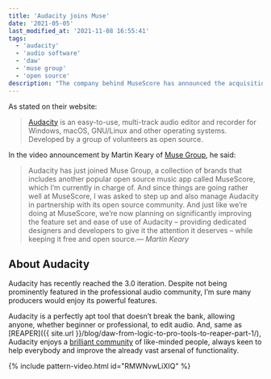 ```yaml
---
title: 'Audacity joins Muse'
date: '2021-05-05'
last_modified_at: '2021-11-08 16:55:41'
tags:
  - 'audacity'
  - 'audio software'
  - 'daw'
  - 'muse group'
  - 'open source'
description: "The company behind MuseScore has announced the acquisition of the well known FOSS audio editor, Audacity."
---
```

As stated on their website:

> [Audacity](https://www.audacityteam.org/) is an easy-to-use, multi-track audio editor and recorder for Windows, macOS, GNU/Linux and other operating systems. Developed by a group of volunteers as open source.

In the video announcement by Martin Keary of [Muse Group](https://mu.se/), he said:

> Audacity has just joined Muse Group, a collection of brands that includes another popular open source music app called MuseScore, which I’m currently in charge of. And since things are going rather well at MuseScore, I was asked to step up and also manage Audacity in partnership with its open source community. And just like we’re doing at MuseScore, we’re now planning on significantly improving the feature set and ease of use of Audacity – providing dedicated designers and developers to give it the attention it deserves – while keeping it free and open source.<cite>&mdash; Martin Keary</cite>

## About Audacity

Audacity has recently reached the 3.0 iteration. Despite not being prominently featured in the professional audio community, I’m sure many producers would enjoy its powerful features.

Audacity is a perfectly apt tool that doesn’t break the bank, allowing anyone, whether beginner or professional, to edit audio. And, same as [REAPER]({{ site.url }}/blog/daw-from-logic-to-pro-tools-to-reaper-part-1/), Audacity enjoys a [brilliant community](https://forum.audacityteam.org/) of like-minded people, always keen to help everybody and improve the already vast arsenal of functionality.

{% include pattern-video.html id="RMWNvwLiXIQ" %}